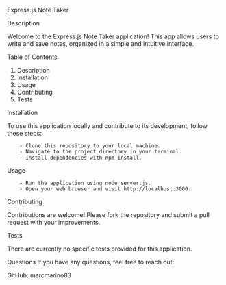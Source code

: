 Express.js Note Taker

Description

Welcome to the Express.js Note Taker application! This app allows users to write and save notes, organized in a simple and intuitive interface.

Table of Contents

1. Description
2. Installation
3. Usage
4. Contributing
5. Tests

Installation

To use this application locally and contribute to its development, follow these steps:

        - Clone this repository to your local machine.
        - Navigate to the project directory in your terminal.
        - Install dependencies with npm install.

Usage

        - Run the application using node server.js.
        - Open your web browser and visit http://localhost:3000.

Contributing

Contributions are welcome! Please fork the repository and submit a pull request with your improvements.

Tests

There are currently no specific tests provided for this application.

Questions
If you have any questions, feel free to reach out:

GitHub: marcmarino83
